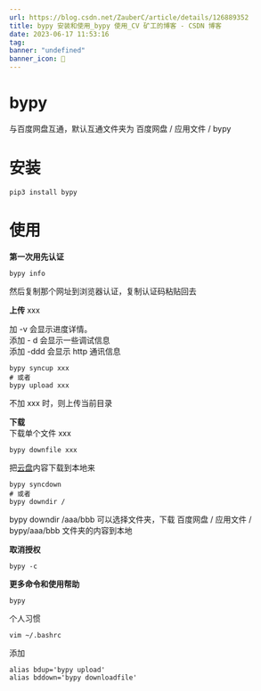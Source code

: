 ```yaml
---
url: https://blog.csdn.net/ZauberC/article/details/126889352
title: bypy 安装和使用_bypy 使用_CV 矿工的博客 - CSDN 博客
date: 2023-06-17 11:53:16
tag: 
banner: "undefined"
banner_icon: 🔖
---
```

# bypy

与百度网盘互通，默认互通文件夹为 百度网盘 / 应用文件 / bypy

# 安装

```
pip3 install bypy

```

# 使用

**第一次用先认证**

```
bypy info

```

然后复制那个网址到浏览器认证，复制认证码粘贴回去

**上传** xxx

加 -v 会显示进度详情。  
添加 - d 会显示一些调试信息  
添加 -ddd 会显示 http 通讯信息

```
bypy syncup xxx
# 或者
bypy upload xxx

```

不加 xxx 时，则上传当前目录

**下载**  
下载单个文件 xxx

```
bypy downfile xxx

```

把[云盘](https://so.csdn.net/so/search?q=%E4%BA%91%E7%9B%98&spm=1001.2101.3001.7020)内容下载到本地来

```
bypy syncdown
# 或者
bypy downdir /

```

bypy downdir /aaa/bbb 可以选择文件夹，下载 百度网盘 / 应用文件 / bypy/aaa/bbb 文件夹的内容到本地

**取消授权**

```
bypy -c

```

**更多命令和使用帮助**

```
bypy

```

个人习惯

```
vim ~/.bashrc

```

添加

```
alias bdup='bypy upload'
alias bddown='bypy downloadfile'

```
